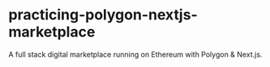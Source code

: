 # practicing-polygon-nextjs-marketplace
A full stack digital marketplace running on Ethereum with Polygon &amp; Next.js. 
